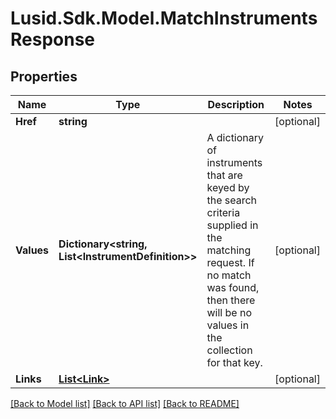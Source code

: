 # Lusid.Sdk.Model.MatchInstrumentsResponse
## Properties

Name | Type | Description | Notes
------------ | ------------- | ------------- | -------------
**Href** | **string** |  | [optional] 
**Values** | **Dictionary&lt;string, List&lt;InstrumentDefinition&gt;&gt;** | A dictionary of instruments that are keyed by the search criteria supplied in the  matching request. If no match was found, then there will be no values in the collection  for that key. | [optional] 
**Links** | [**List&lt;Link&gt;**](Link.md) |  | [optional] 

[[Back to Model list]](../README.md#documentation-for-models) [[Back to API list]](../README.md#documentation-for-api-endpoints) [[Back to README]](../README.md)

